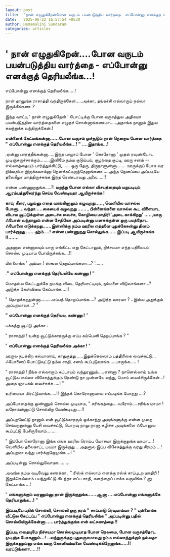 ```yaml
---
layout: post
title:  "நான் எழுதுகிறேன்போன வருடம் பயன்படுத்திய வார்த்தை  எப்போன்னு எனக்குத் தெரியலீங்க"
date:   2025-06-22 16:57:54 +0530
author: Hemamalini Sundaram
categories: articles
---
```


#  \' நான் எழுதுகிறேன்\....போன வருடம் பயன்படுத்திய வார்த்தை - எப்போன்னு எனக்குத் தெரியலீங்க\...! 

எப்போன்னு எனக்குத் தெரியலீங்க.....!

நான் தானுங்க ராசாத்தி வந்திருக்கேன்.....அக்கா, தங்கச்சி எல்லாரும் நல்லா இருக்கீங்களா..?

இந்த வாட்டி ' நான் எழுதுகிறேன் ' போட்டிக்கு போன வருசத்துல அதிகமா பயன்படுத்தின
வார்த்தைகளை எழுதச் சொன்னாங்களாமா.....அதாங்க நானும் இதுல கலந்துக்க வந்திருக்கேன்.!

**என்னைக் கேட்டீங்கன்னா......போன வருசம் முச்சூடும் நான் நெறைய பேசுன வார்த்தை "
எப்போன்னு எனக்குத் தெரியலீங்க...! " ....இதாங்க...!**

.ஏன்னு பார்த்தீங்கன்னா.....இந்த பாழாப் போன ' கொரோனா ' முதல் ரவுண்டோட
முடிஞ்சுருச்சாக்கும்........இனிமே நம்ம குடும்பம், குழந்தை குட்டி, ஊரு சனம் --
எல்லாத்தையும் பார்த்துக்கிட்டு,...... ஒரு தேரு, திருநாளுன்னா....... ஊருக்குப் போக
வர நிம்மதியா இருக்கலாம்னு நெனச்சுட்டிருந்தேனுங்களா.....அந்த நெனப்பை அப்படியே
தலைகீழா மாத்திருச்சுங்க இந்த ரெண்டாவது அலை.....!!

என்ன பண்ணுறதுங்க.....?! **மறந்து போன எல்லா விசயத்தையும் மறுபடியும் ஆரம்பத்துலேர்ந்து
செய்ய வேண்டியதா ஆயிருச்சுங்க !**

**காய், கீரை, பழம்னு எதை வாங்கினாலும் கழுவுறது....., வெளியில வாசல்ல
போனா....வந்தா.....கையைக் கழுவுறது ...... , பிள்ளைங்களை வாசல்ல கூட விளையாட
விடாம வூட்டுக்குள்ள அடைச்சு வைச்சு, கோழியை மாதிரி 'அடை காக்கிறது' .....,யாரு
ஃபோன் வந்தாலும் என்ன சேதியோ அப்படின்னு மனசுக்குள்ள ஒரு பயத்தோட ஃபோனை
எடுக்கறது......இன்னிக்கு நம்ம ஊரில எத்தனை புதுக்கேசுன்னு தினம் பார்க்குறது
......ஹ்ம்....! என்ன பண்ணுறது சொல்லுங்க......இப்படி ஆயிருச்சுங்க !!.......**

அதனால என்னாலயும் யாரு எங்கிட்ட எது கேட்டாலும், நிச்சயமா எந்த பதிலையும் சொல்ல
முடியாம போயிருச்சுங்க....!!

பிள்ளைங்க ' அம்மா ! ஸ்கூல தெறப்பாங்களா...? '......

.**" எப்போன்னு எனக்குத் தெரியலியே கண்ணு ! "**

மொதல்ல கேட்டதுக்கே நமக்கு விடை தெரியாட்டியும், நம்மளை விடுவாங்களா...? அடுத்த
கேள்வியை கேப்பாங்க....!!

" தொறக்கறதுன்னா.........எப்பத் தொறப்பாங்க....? அடுத்த வாரமா ? ..இல்ல அதுக்கும்
அப்புறமாவா...? "

**" எப்போன்னு எனக்குத் தெரியல, கண்ணு !** "

பக்கத்து வூட்டு அக்கா :

" ராசாத்தி ! உன்ற வூட்டுக்காரருக்கு எப்ப கம்பெனி தெறப்பாங்க ? "

" **எப்போன்னு எனக்குத் தெரியலீங்க அக்கா !** "

ஊருல நடக்கிற கல்யாணம், காதுகுத்து .....இதுக்கெல்லாம் பத்திரிகை வைச்சுட்டு...
ஃபோனைப் போட்டுவுட்டு நம்ம சாதி, சனம் கூப்புடுவாங்க.....பாருங்க..... !

" ராசாத்தி ! நீங்க எல்லாரும் கட்டாயம் வந்துரணும்.....என்னா ? நானெல்லாம் உங்க வூட்டுல
எல்லா விசேசத்துக்கும் ரெண்டு நா முன்னயே வந்து, மொய் வைச்சிருக்கேன்...! அதை ஞாபகம்
வைச்சுக்க ....! "

உரிமையா மிரட்டுவாங்க.....!! இந்தக் கொரோனாவால எப்படிங்க போறது ....?

அப்போதைக்கு ஒண்ணும் சொல்ல முடியாம, " சரிங்கத்தை....வரோம்....சரிங்க மாமா !
வரோம்ன்னுட்டு சொல்லீற வேண்டியது....!!

அப்புறமேட்டு நானும் என் வூட்டுக்காரரும் ஒக்காந்து அவுங்களுக்கு என்ன முறை செய்யறதுன்னு
பேசி வைச்சுட்டு, பொறவு நாலு நாளு கழிச்சு அவுங்களை ஃபோனுல கூப்புட்டு
பேசிருவோம்........

" இப்போ கொரோனா இங்க எங்க ஊரில ரொம்ப மோசமா இருக்குதுங்க மாமா....! வெளியில
தலைகாட்ட பயமா இருக்குது....அதனால இப்ப விசேசத்துக்கு வரது சிரமம்....! அப்புறமா
வந்து பார்க்குறோமுங்க....! "

அப்படின்னு சொல்லுவோமா.........

அவங்க நம்ம வடிவேலு கணக்கா , " ரிஸ்க் எல்லாம் எனக்கு ரஸ்க் சாப்புடற மாதிரி !
இதுக்கெல்லாம் பயந்துகிட்டு கிடந்தா எப்ப சாதி, சனத்தைப் பாக்க வருவீங்க ? னு கேட்பாங்க
...!

" **எங்களுக்கும் வரணும்னு தான் இருக்குதுங்க......ஆனா ....எப்போன்னு எங்களுக்கே
தெரியாதுங்க...! "**

**இப்படியே பதில் சொல்லி, சொல்லி ஒரு தரம் " சாப்பாடு ரெடியாம்மா ? " புள்ளைங்க
வீட்டுல கேட்டப்ப " எப்போன்னு எனக்குத் தெரியலீங்க " அப்படின்னு பதில் சொல்லியிருக்கேன்னா
.....பார்த்துக்குங்க என் லட்சணத்தை !!**

**இப்படி எதையுமே நிச்சயமா சொல்லமுடியாத போன நெலமை, போன வருசத்தோட முடிஞ்சு
போகணும்...! ..வந்துருக்குற புதுவருசமாவது நம்ம எல்லாத்துக்கும் நல்லதா இருக்கணும்னு
எங்க ஊரு கோனியம்மனை வேண்டிக்கிறேனுங்க.....!! வரட்டுங்களா.....!!**
